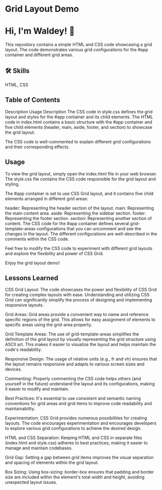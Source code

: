 
# Grid Layout Demo

# Hi, I'm Waldey! 👋

This repository contains a simple HTML and CSS code showcasing a grid layout. The code demonstrates various grid configurations for the #app container and different grid areas.

## 🛠 Skills
HTML, CSS

## Table of Contents
Description
Usage
Description
The CSS code in style.css defines the grid layout and styles for the #app container and its child elements. The HTML code in index.html contains a basic structure with the #app container and five child elements (header, main, aside, footer, and section) to showcase the grid layout.

The CSS code is well-commented to explain different grid configurations and their corresponding effects.

## Usage
To view the grid layout, simply open the index.html file in your web browser. The style.css file contains the CSS code responsible for the grid layout and styling.

The #app container is set to use CSS Grid layout, and it contains five child elements arranged in different grid areas:

header: Representing the header section of the layout.
main: Representing the main content area.
aside: Representing the sidebar section.
footer: Representing the footer section.
section: Representing another section of content.
The CSS code for the #app container defines several grid-template-areas configurations that you can uncomment and see the changes in the layout. The different configurations are well-described in the comments within the CSS code.

Feel free to modify the CSS code to experiment with different grid layouts and explore the flexibility and power of CSS Grid.

Enjoy the grid layout demo!

## Lessons Learned



CSS Grid Layout: The code showcases the power and flexibility of CSS Grid for creating complex layouts with ease. Understanding and utilizing CSS Grid can significantly simplify the process of designing and implementing responsive layouts.

Grid Areas: Grid areas provide a convenient way to name and reference specific regions of the grid. This allows for easy assignment of elements to specific areas using the grid-area property.

Grid Template Areas: The use of grid-template-areas simplifies the definition of the grid layout by visually representing the grid structure using ASCII art. This makes it easier to visualize the layout and helps maintain the code's readability.

Responsive Design: The usage of relative units (e.g., fr and vh) ensures that the layout remains responsive and adapts to various screen sizes and devices.

Commenting: Properly commenting the CSS code helps others (and yourself in the future) understand the layout and its configurations, making it easier to modify and maintain.

Best Practices: It's essential to use consistent and semantic naming conventions for grid areas and grid items to improve code readability and maintainability.

Experimentation: CSS Grid provides numerous possibilities for creating layouts. The code encourages experimentation and encourages developers to explore various grid configurations to achieve the desired design.

HTML and CSS Separation: Keeping HTML and CSS in separate files (index.html and style.css) adheres to best practices, making it easier to manage and maintain codebases.

Grid Gap: Setting a gap between grid items improves the visual separation and spacing of elements within the grid layout.

Box Sizing: Using box-sizing: border-box ensures that padding and border size are included within the element's total width and height, avoiding unexpected layout issues.






